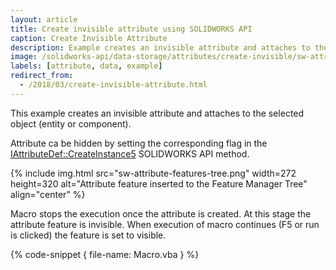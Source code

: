 ```yaml
---
layout: article
title: Create invisible attribute using SOLIDWORKS API
caption: Create Invisible Attribute
description: Example creates an invisible attribute and attaches to the selected object (entity or component)
image: /solidworks-api/data-storage/attributes/create-invisible/sw-attribute-features-tree.png
labels: [attribute, data, example]
redirect_from:
  - /2018/03/create-invisible-attribute.html
---
```

This example creates an invisible attribute and attaches to the selected object (entity or component).

Attribute ca be hidden by setting the corresponding flag in the [IAttributeDef::CreateInstance5](http://help.solidworks.com/2018/english/api/sldworksapi/solidworks.interop.sldworks~solidworks.interop.sldworks.iattributedef~createinstance5.html) SOLIDWORKS API method.

{% include img.html src="sw-attribute-features-tree.png" width=272 height=320 alt="Attribute feature inserted to the Feature Manager Tree" align="center" %}

Macro stops the execution once the attribute is created. At this stage the attribute feature is invisible.
When execution of macro continues (F5 or run is clicked) the feature is set to visible.

{% code-snippet { file-name: Macro.vba } %}
